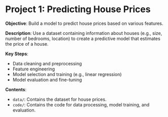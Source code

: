 # Project 1: Predicting House Prices

**Objective**: Build a model to predict house prices based on various features.

**Description**: Use a dataset containing information about houses (e.g., size, number of bedrooms, location) to create a predictive model that estimates the price of a house.

**Key Steps**:
- Data cleaning and preprocessing
- Feature engineering
- Model selection and training (e.g., linear regression)
- Model evaluation and fine-tuning

**Contents**:
- `data/`: Contains the dataset for house prices.
- `code/`: Contains the code for data processing, model training, and evaluation.
